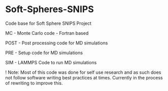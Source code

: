 # Soft-Spheres-SNIPS
Code base for Soft Sphere SNIPS Project

MC - Monte Carlo code - Fortran based

POST - Post processing code for MD simulations

PRE - Setup code for MD simulations

SIM - LAMMPS Code to run MD simulations

! Note: Most of this code was done for self use research and as such does not follow software writing best practices at times. Currently in the process of rewriting to improve this.
